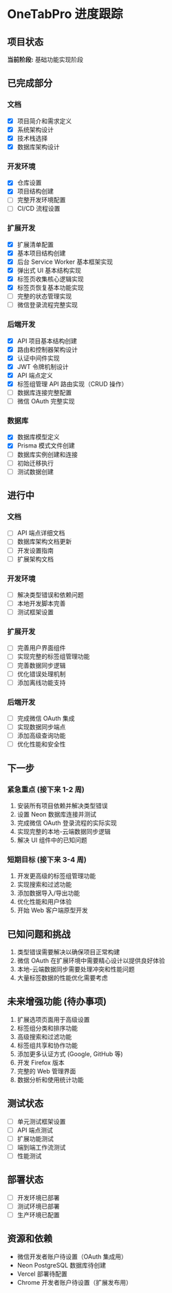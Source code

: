 # OneTabPro 进度跟踪

## 项目状态

**当前阶段:** 基础功能实现阶段

## 已完成部分

### 文档

- [x] 项目简介和需求定义
- [x] 系统架构设计
- [x] 技术栈选择
- [x] 数据库架构设计

### 开发环境

- [x] 仓库设置
- [x] 项目结构创建
- [ ] 完整开发环境配置
- [ ] CI/CD 流程设置

### 扩展开发

- [x] 扩展清单配置
- [x] 基本项目结构创建
- [x] 后台 Service Worker 基本框架实现
- [x] 弹出式 UI 基本结构实现
- [x] 标签页收集核心逻辑实现
- [x] 标签页恢复基本功能实现
- [ ] 完整的状态管理实现
- [ ] 微信登录流程完整实现

### 后端开发

- [x] API 项目基本结构创建
- [x] 路由和控制器架构设计
- [x] 认证中间件实现
- [x] JWT 令牌机制设计
- [x] API 端点定义
- [x] 标签组管理 API 路由实现（CRUD 操作）
- [ ] 数据库连接完整配置
- [ ] 微信 OAuth 完整实现

### 数据库

- [x] 数据库模型定义
- [x] Prisma 模式文件创建
- [ ] 数据库实例创建和连接
- [ ] 初始迁移执行
- [ ] 测试数据创建

## 进行中

### 文档

- [ ] API 端点详细文档
- [ ] 数据库架构文档更新
- [ ] 开发设置指南
- [ ] 扩展架构文档

### 开发环境

- [ ] 解决类型错误和依赖问题
- [ ] 本地开发脚本完善
- [ ] 测试框架设置

### 扩展开发

- [ ] 完善用户界面组件
- [ ] 实现完整的标签组管理功能
- [ ] 完善数据同步逻辑
- [ ] 优化错误处理机制
- [ ] 添加离线功能支持

### 后端开发

- [ ] 完成微信 OAuth 集成
- [ ] 实现数据同步端点
- [ ] 添加高级查询功能
- [ ] 优化性能和安全性

## 下一步

### 紧急重点 (接下来 1-2 周)

1. 安装所有项目依赖并解决类型错误
2. 设置 Neon 数据库连接并测试
3. 完成微信 OAuth 登录流程的实际实现
4. 实现完整的本地-云端数据同步逻辑
5. 解决 UI 组件中的已知问题

### 短期目标 (接下来 3-4 周)

1. 开发更高级的标签组管理功能
2. 实现搜索和过滤功能
3. 添加数据导入/导出功能
4. 优化性能和用户体验
5. 开始 Web 客户端原型开发

## 已知问题和挑战

1. 类型错误需要解决以确保项目正常构建
2. 微信 OAuth 在扩展环境中需要精心设计以提供良好体验
3. 本地-云端数据同步需要处理冲突和性能问题
4. 大量标签数据的性能优化需要考虑

## 未来增强功能 (待办事项)

1. 扩展选项页面用于高级设置
2. 标签组分类和排序功能
3. 高级搜索和过滤功能
4. 标签组共享和协作功能
5. 添加更多认证方式 (Google, GitHub 等)
6. 开发 Firefox 版本
7. 完整的 Web 管理界面
8. 数据分析和使用统计功能

## 测试状态

- [ ] 单元测试框架设置
- [ ] API 端点测试
- [ ] 扩展功能测试
- [ ] 端到端工作流测试
- [ ] 性能测试

## 部署状态

- [ ] 开发环境已部署
- [ ] 测试环境已部署
- [ ] 生产环境已配置

## 资源和依赖

- 微信开发者账户待设置（OAuth 集成用）
- Neon PostgreSQL 数据库待创建
- Vercel 部署待配置
- Chrome 开发者账户待设置（扩展发布用）

